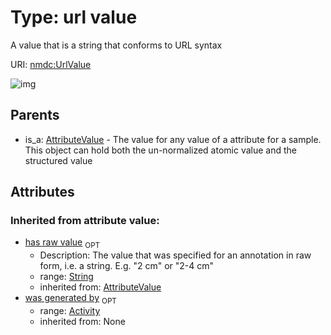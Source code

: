 
# Type: url value


A value that is a string that conforms to URL syntax

URI: [nmdc:UrlValue](https://microbiomedata/meta/UrlValue)


![img](http://yuml.me/diagram/nofunky;dir:TB/class/\[Activity]<was%20generated%20by(i)%200..1-%20\[UrlValue&#124;has_raw_value(i):string%20%3F],%20\[AttributeValue]^-\[UrlValue])

## Parents

 *  is_a: [AttributeValue](AttributeValue.md) - The value for any value of a attribute for a sample. This object can hold both the un-normalized atomic value and the structured value

## Attributes


### Inherited from attribute value:

 * [has raw value](has_raw_value.md)  <sub>OPT</sub>
    * Description: The value that was specified for an annotation in raw form, i.e. a string. E.g. "2 cm" or "2-4 cm"
    * range: [String](types/String.md)
    * inherited from: [AttributeValue](AttributeValue.md)
 * [was generated by](was_generated_by.md)  <sub>OPT</sub>
    * range: [Activity](Activity.md)
    * inherited from: None

